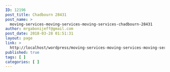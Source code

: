 ```yaml
---
ID: 12196
post_title: Chadbourn 28431
post_name: >
  moving-services-moving-services-moving-services-chadbourn-28431
author: mrgabonijeff@gmail.com
post_date: 2018-03-28 01:51:31
layout: page
link: >
  http://localhost/wordpress/moving-services-moving-services-moving-services-chadbourn-28431/
published: true
tags: [ ]
categories: [ ]
---
```

